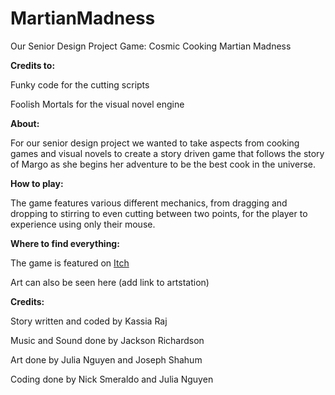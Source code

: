# MartianMadness
Our Senior Design Project Game: Cosmic Cooking Martian Madness

**Credits to:**

Funky code for the cutting scripts

Foolish Mortals for the visual novel engine

**About:**

For our senior design project we wanted to take aspects from cooking games
and visual novels to create a story driven game that follows the story of Margo as she 
begins her adventure to be the best cook in the universe.

**How to play:**

The game features various different mechanics, from dragging and dropping to stirring to even cutting between two points, for the player to experience using only their mouse.

**Where to find everything:**

The game is featured on [Itch][1]

[1]: https://the-galactic-chefs.itch.io/cosmic-cooking-martian-madness-test "Itch"

Art can also be seen here (add link to artstation)

**Credits:**

Story written and coded by Kassia Raj

Music and Sound done by Jackson Richardson

Art done by Julia Nguyen and Joseph Shahum

Coding done by Nick Smeraldo and Julia Nguyen
